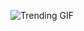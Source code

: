 ![Trending GIF](https://media4.giphy.com/media/M0LSVgFzV8x86iQonb/giphy.gif?cid=8bb21772hn4pci12hhipjbf6fhzz0nctaxw1h3qo35rubt4x&ep=v1_gifs_search&rid=giphy.gif&ct=g)
